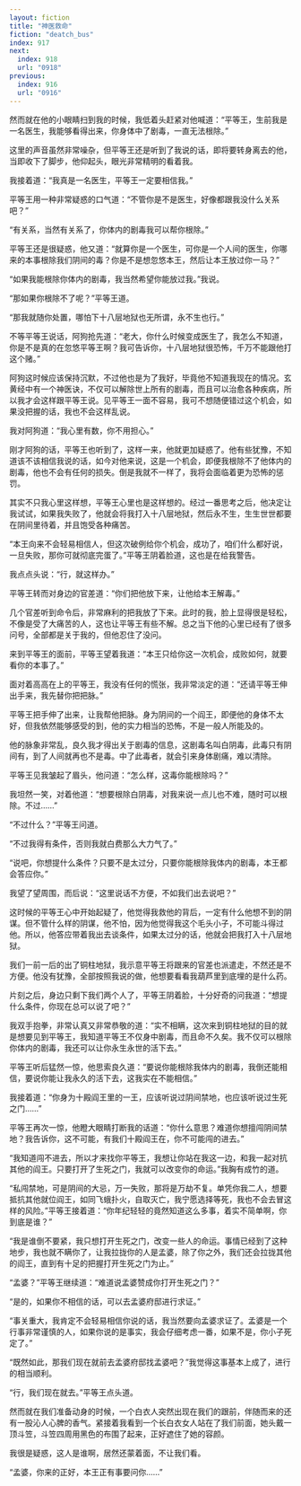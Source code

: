 ```yaml
---
layout: fiction
title: "神医救命"
fiction: "deatch_bus"
index: 917
next:
  index: 918
  url: "0918"
previous:
  index: 916
  url: "0916"
---
```

然而就在他的小眼睛扫到我的时候，我低着头赶紧对他喊道：“平等王，生前我是一名医生，我能够看得出来，你身体中了剧毒，一直无法根除。”

这里的声音虽然非常噪杂，但平等王还是听到了我说的话，即将要转身离去的他，当即收下了脚步，他仰起头，眼光非常精明的看着我。

我接着道：“我真是一名医生，平等王一定要相信我。”

平等王用一种非常疑惑的口气道：“不管你是不是医生，好像都跟我没什么关系吧？”

“有关系，当然有关系了，你体内的剧毒我可以帮你根除。”

平等王还是很疑惑，他又道：“就算你是一个医生，可你是一个人间的医生，你哪来的本事根除我们阴间的毒？你是不是想忽悠本王，然后让本王放过你一马？”

“如果我能根除你体内的剧毒，我当然希望你能放过我。”我说。

“那如果你根除不了呢？”平等王道。

“那我就随你处置，哪怕下十八层地狱也无所谓，永不生也行。”

不等平等王说话，阿狗抢先道：“老大，你什么时候变成医生了，我怎么不知道，你是不是真的在忽悠平等王啊？我可告诉你，十八层地狱很恐怖，千万不能跟他打这个赌。”

阿狗这时候应该保持沉默，不过他也是为了我好，毕竟他不知道我现在的情况。玄黄经中有一个神医诀，不仅可以解除世上所有的剧毒，而且可以治愈各种疾病，所以我才会这样跟平等王说。见平等王一面不容易，我可不想随便错过这个机会，如果没把握的话，我也不会这样乱说。

我对阿狗道：“我心里有数，你不用担心。”

刚才阿狗的话，平等王也听到了，这样一来，他就更加疑惑了。他有些犹豫，不知道该不该相信我说的话，如今对他来说，这是一个机会，即便我根除不了他体内的剧毒，他也不会有任何的损失。倒是我就不一样了，我将会面临着更为恐怖的惩罚。

其实不只我心里这样想，平等王心里也是这样想的。经过一番思考之后，他决定让我试试，如果我失败了，他就会将我打入十八层地狱，然后永不生，生生世世都要在阴间里待着，并且饱受各种痛苦。

“本王向来不会轻易相信人，但这次破例给你个机会，成功了，咱们什么都好说，一旦失败，那你可就彻底完蛋了。”平等王阴着脸道，这也是在给我警告。

我点点头说：“行，就这样办。”

平等王转而对身边的官差道：“你们把他放下来，让他给本王解毒。”

几个官差听到命令后，非常麻利的把我放了下来。此时的我，脸上显得很是轻松，不像是受了大痛苦的人，这也让平等王有些不解。总之当下他的心里已经有了很多问号，全部都是关于我的，但他忍住了没问。

来到平等王的面前，平等王望着我道：“本王只给你这一次机会，成败如何，就要看你的本事了。”

面对着高高在上的平等王，我没有任何的慌张，我非常淡定的道：“还请平等王伸出手来，我先替你把把脉。”

平等王把手伸了出来，让我帮他把脉。身为阴间的一个阎王，即便他的身体不太好，但我依然能够感受的到，他的实力相当的恐怖，不是一般人所能及的。

他的脉象非常乱，良久我才得出关于剧毒的信息，这剧毒名叫白阴毒，此毒只有阴间有，到了人间就再也不是毒。中了此毒者，就会引来身体剧痛，难以清除。

平等王见我皱起了眉头，他问道：“怎么样，这毒你能根除吗？”

我坦然一笑，对着他道：“想要根除白阴毒，对我来说一点儿也不难，随时可以根除。不过……”

“不过什么？”平等王问道。

“不过我得有条件，否则我就白费那么大力气了。”

“说吧，你想提什么条件？只要不是太过分，只要你能根除我体内的剧毒，本王都会答应你。”

我望了望周围，而后说：“这里说话不方便，不如我们出去说吧？”

这时候的平等王心中开始起疑了，他觉得我救他的背后，一定有什么他想不到的阴谋。但不管什么样的阴谋，他不怕，因为他觉得我这个毛头小子，不可能斗得过他。所以，他答应带着我出去谈条件，如果太过分的话，他就会把我打入十八层地狱。

我们一前一后的出了铜柱地狱，我示意平等王将跟来的官差也派遣走，不然还是不方便。他没有犹豫，全部按照我说的做，他想要看看我葫芦里到底埋的是什么药。

片刻之后，身边只剩下我们两个人了，平等王阴着脸，十分好奇的问我道：“想提什么条件，你现在总可以说了吧？”

我双手抱拳，非常认真又非常恭敬的道：“实不相瞒，这次来到铜柱地狱的目的就是想要见到平等王，我知道平等王不仅身中剧毒，而且命不久矣。我不仅可以根除你体内的剧毒，我还可以让你永生永世的活下去。”

平等王听后猛然一惊，他思索良久道：“要说你能根除我体内的剧毒，我倒还能相信，要说你能让我永久的活下去，这我实在不能相信。”

我接着道：“你身为十殿阎王里的一王，应该听说过阴间禁地，也应该听说过生死之门……”

平等王再次一惊，他瞪大眼睛打断我的话道：“你什么意思？难道你想擅闯阴间禁地？我告诉你，这不可能，有我们十殿阎王在，你不可能闯的进去。”

“我知道闯不进去，所以才来找你平等王，我想让你站在我这一边，和我一起对抗其他的阎王。只要打开了生死之门，我就可以改变你的命运。”我胸有成竹的道。

“私闯禁地，可是阴间的大忌，万一失败，那将是万劫不复。单凭你我二人，想要抵抗其他就位阎王，如同飞蛾扑火，自取灭亡，我宁愿选择等死，我也不会去冒这样的风险。”平等王接着道：“你年纪轻轻的竟然知道这么多事，着实不简单啊，你到底是谁？”

“我是谁倒不要紧，我只想打开生死之门，改变一些人的命运。事情已经到了这种地步，我也就不瞒你了，让我拉拢你的人是孟婆，除了你之外，我们还会拉拢其他的阎王，直到有十足的把握打开生死之门为止。”

“孟婆？”平等王继续道：“难道说孟婆赞成你打开生死之门？”

“是的，如果你不相信的话，可以去孟婆府邸进行求证。”

“事关重大，我肯定不会轻易相信你说的话，我当然要向孟婆求证了。孟婆是一个行事非常谨慎的人，如果你说的是事实，我会仔细考虑一番，如果不是，你小子死定了。”

“既然如此，那我们现在就前去孟婆府邸找孟婆吧？”我觉得这事基本上成了，进行的相当顺利。

“行，我们现在就去。”平等王点头道。

然而就在我们准备动身的时候，一个白衣人突然出现在我们的跟前，伴随而来的还有一股沁人心脾的香气。紧接着我看到一个长白衣女人站在了我们前面，她头戴一顶斗笠，斗笠四周用黑色的布围了起来，正好遮住了她的容颜。

我很是疑惑，这人是谁啊，居然还蒙着面，不让我们看。

“孟婆，你来的正好，本王正有事要问你……”